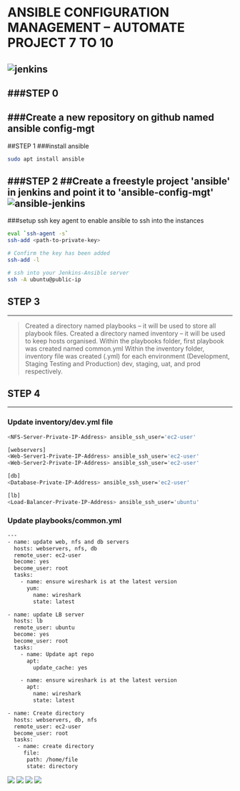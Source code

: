 # ANSIBLE CONFIGURATION MANAGEMENT – AUTOMATE PROJECT 7 TO 10
![jenkins](pbl11/project11.png)
---
###STEP 0
---
###Create a new repository on github named ansible config-mgt
---
##STEP 1
###install ansible
```bash
sudo apt install ansible 
```
###STEP 2
##Create a freestyle project 'ansible' in jenkins and point it to 'ansible-config-mgt'
![ansible-jenkins](pbl11/ansiblejenkins.png)
---
###setup ssh key agent to enable ansible to ssh into the instances
```bash
eval `ssh-agent -s`
ssh-add <path-to-private-key>

# Confirm the key has been added
ssh-add -l

# ssh into your Jenkins-Ansible server 
ssh -A ubuntu@public-ip
```
## STEP 3
---
>Created a directory named playbooks – it will be used to store all playbook files.
Created a directory named inventory – it will be used to keep hosts organised.
Within the playbooks folder, first playbook was created named common.yml
Within the inventory folder, inventory file was created  (.yml) for each environment (Development, Staging Testing and Production) dev, staging, uat, and prod respectively.

## STEP 4
---
### Update inventory/dev.yml file 
```bash
<NFS-Server-Private-IP-Address> ansible_ssh_user='ec2-user'

[webservers]
<Web-Server1-Private-IP-Address> ansible_ssh_user='ec2-user'
<Web-Server2-Private-IP-Address> ansible_ssh_user='ec2-user'

[db]
<Database-Private-IP-Address> ansible_ssh_user='ec2-user' 

[lb]
<Load-Balancer-Private-IP-Address> ansible_ssh_user='ubuntu'
```
### Update playbooks/common.yml
```bash
---
- name: update web, nfs and db servers
  hosts: webservers, nfs, db
  remote_user: ec2-user
  become: yes
  become_user: root
  tasks:
    - name: ensure wireshark is at the latest version
      yum:
        name: wireshark
        state: latest

- name: update LB server
  hosts: lb
  remote_user: ubuntu
  become: yes
  become_user: root
  tasks:
    - name: Update apt repo
      apt: 
        update_cache: yes

    - name: ensure wireshark is at the latest version
      apt:
        name: wireshark
        state: latest

- name: Create directory
  hosts: webservers, db, nfs
  remote_user: ec2-user
  become_user: root
  tasks:
   - name: create directory
     file:
      path: /home/file
      state: directory

```
![](pbl11/wireshark.png)
![](pbl11/ansibleplay.png)
![](pbl11/ansibleplay2.png)
![](pbl11/ansibleplay3.png)




